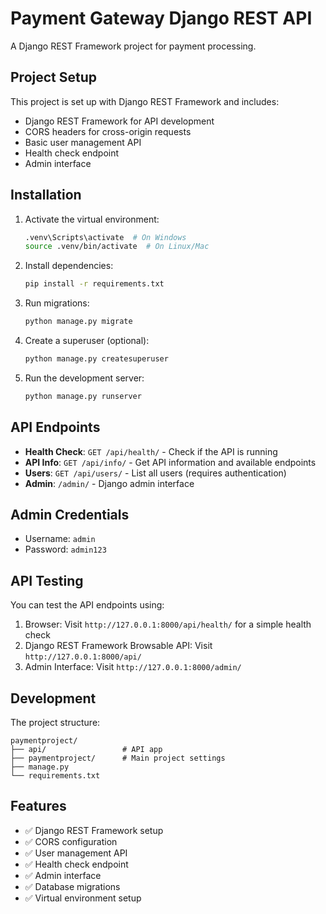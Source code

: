 # Payment Gateway Django REST API

A Django REST Framework project for payment processing.

## Project Setup

This project is set up with Django REST Framework and includes:

- Django REST Framework for API development
- CORS headers for cross-origin requests
- Basic user management API
- Health check endpoint
- Admin interface

## Installation

1. Activate the virtual environment:
   ```bash
   .venv\Scripts\activate  # On Windows
   source .venv/bin/activate  # On Linux/Mac
   ```

2. Install dependencies:
   ```bash
   pip install -r requirements.txt
   ```

3. Run migrations:
   ```bash
   python manage.py migrate
   ```

4. Create a superuser (optional):
   ```bash
   python manage.py createsuperuser
   ```

5. Run the development server:
   ```bash
   python manage.py runserver
   ```

## API Endpoints

- **Health Check**: `GET /api/health/` - Check if the API is running
- **API Info**: `GET /api/info/` - Get API information and available endpoints
- **Users**: `GET /api/users/` - List all users (requires authentication)
- **Admin**: `/admin/` - Django admin interface

## Admin Credentials

- Username: `admin`
- Password: `admin123`

## API Testing

You can test the API endpoints using:

1. Browser: Visit `http://127.0.0.1:8000/api/health/` for a simple health check
2. Django REST Framework Browsable API: Visit `http://127.0.0.1:8000/api/`
3. Admin Interface: Visit `http://127.0.0.1:8000/admin/`

## Development

The project structure:
```
paymentproject/
├── api/                 # API app
├── paymentproject/      # Main project settings
├── manage.py
└── requirements.txt
```

## Features

- ✅ Django REST Framework setup
- ✅ CORS configuration
- ✅ User management API
- ✅ Health check endpoint
- ✅ Admin interface
- ✅ Database migrations
- ✅ Virtual environment setup
